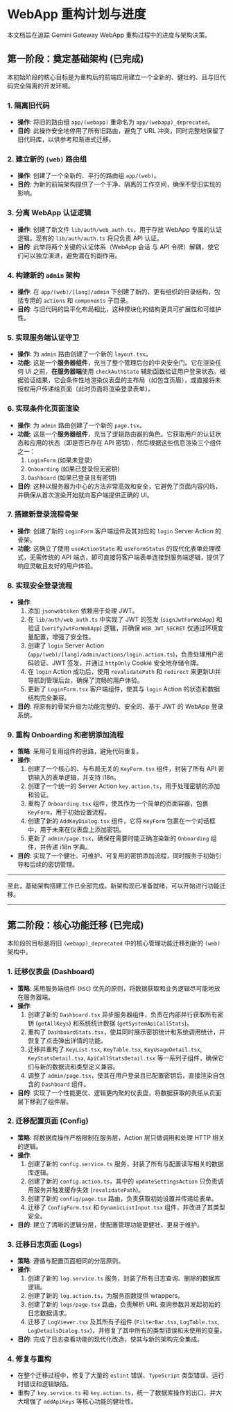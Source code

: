 # WebApp 重构计划与进度

本文档旨在追踪 Gemini Gateway WebApp 重构过程中的进度与架构决策。

## 第一阶段：奠定基础架构 (已完成)

本初始阶段的核心目标是为重构后的前端应用建立一个全新的、健壮的、且与旧代码完全隔离的开发环境。

### 1. 隔离旧代码
- **操作**: 将旧的路由组 `app/(webapp)` 重命名为 `app/(webapp)_deprecated`。
- **目的**: 此操作安全地停用了所有旧路由，避免了 URL 冲突，同时完整地保留了旧代码库，以供参考和渐进式迁移。

### 2. 建立新的 `(web)` 路由组
- **操作**: 创建了一个全新的、平行的路由组 `app/(web)`。
- **目的**: 为新的前端架构提供了一个干净、隔离的工作空间，确保不受旧实现的影响。

### 3. 分离 WebApp 认证逻辑
- **操作**: 创建了新文件 `lib/auth/web_auth.ts`，用于存放 WebApp 专属的认证逻辑。现有的 `lib/auth/auth.ts` 将只负责 API 认证。
- **目的**: 此举将两个关键的认证体系（WebApp 会话 与 API 令牌）解耦，使它们可以独立演进，避免潜在的副作用。

### 4. 构建新的 `admin` 架构
- **操作**: 在 `app/(web)/[lang]/admin` 下创建了新的、更有组织的目录结构，包括专用的 `actions` 和 `components` 子目录。
- **目的**: 与旧代码的扁平化布局相比，这种模块化的结构更具可扩展性和可维护性。

### 5. 实现服务端认证守卫
- **操作**: 为 `admin` 路由创建了一个新的 `layout.tsx`。
- **功能**: 这是一个**服务器组件**，充当了整个管理后台的中央安全门。它在渲染任何 UI 之前，**在服务器端**使用 `checkAuthState` 辅助函数验证用户登录状态。根据验证结果，它会条件性地渲染仪表盘的主布局（如包含页眉），或直接将未授权用户传递给页面（此时页面将渲染登录表单）。

### 6. 实现条件化页面渲染
- **操作**: 为 `admin` 路由创建了一个新的 `page.tsx`。
- **功能**: 这是一个**服务器组件**，充当了逻辑路由器的角色。它获取用户的认证状态和应用的状态（即是否已存在 API 密钥），然后根据这些信息渲染三个组件之一：
  1.  `LoginForm` (如果未登录)
  2.  `Onboarding` (如果已登录但无密钥)
  3.  `Dashboard` (如果已登录且有密钥)
- **目的**: 这种以服务器为中心的方法非常高效和安全，它避免了页面内容闪烁，并确保从首次渲染开始就向客户端提供正确的 UI。

### 7. 搭建新登录流程骨架
- **操作**: 创建了新的 `LoginForm` 客户端组件及其对应的 `login` Server Action 的骨架。
- **功能**: 这确立了使用 `useActionState` 和 `useFormStatus` 的现代化表单处理模式，无需传统的 API 端点，即可直接将客户端表单连接到服务端逻辑，提供了响应灵敏且友好的用户体验。

### 8. 实现安全登录流程
- **操作**:
  1.  添加 `jsonwebtoken` 依赖用于处理 JWT。
  2.  在 `lib/auth/web_auth.ts` 中实现了 JWT 的签发 (`signJwtForWebApp`) 和验证 (`verifyJwtForWebApp`) 逻辑，并确保 `WEB_JWT_SECRET` 仅通过环境变量配置，增强了安全性。
  3.  创建了 `login` Server Action (`app/(web)/[lang]/admin/actions/login.action.ts`)，负责处理用户密码验证、JWT 签发，并通过 `httpOnly` Cookie 安全地存储令牌。
  4.  在 `login` Action 成功后，使用 `revalidatePath` 和 `redirect` 来更新UI并导航到管理后台，确保了流畅的用户体验。
  5.  更新了 `LoginForm.tsx` 客户端组件，使其与 `login` Action 的状态和数据结构完全兼容。
- **目的**: 将原有的骨架升级为功能完整的、安全的、基于 JWT 的 WebApp 登录系统。

### 9. 重构 Onboarding 和密钥添加流程
- **策略**: 采用可复用组件的思路，避免代码重复。
- **操作**:
  1.  创建了一个核心的、与布局无关的 `KeyForm.tsx` 组件，封装了所有 API 密钥输入的表单逻辑，并支持 i18n。
  2.  创建了一个统一的 Server Action `key.action.ts`，用于处理密钥的添加和验证。
  3.  重构了 `Onboarding.tsx` 组件，使其作为一个简单的页面容器，包裹 `KeyForm`，用于初始设置流程。
  4.  创建了新的 `AddKeyDialog.tsx` 组件，它将 `KeyForm` 包裹在一个对话框中，用于未来在仪表盘上添加密钥。
  5.  更新了 `admin/page.tsx`，确保在需要时能正确渲染新的 `Onboarding` 组件，并传递 i18n 字典。
- **目的**: 实现了一个健壮、可维护、可复用的密钥添加流程，同时服务于初始引导和后续的密钥管理。

---

至此，基础架构搭建工作已全部完成。新架构现已准备就绪，可以开始进行功能迁移。

---

## 第二阶段：核心功能迁移 (已完成)

本阶段的目标是将旧 `(webapp)_deprecated` 中的核心管理功能迁移到新的 `(web)` 架构中。

### 1. 迁移仪表盘 (Dashboard)
- **策略**: 采用服务端组件 (`RSC`) 优先的原则，将数据获取和业务逻辑尽可能地放在服务器端。
- **操作**:
  1. 创建了新的 `Dashboard.tsx` 异步服务器组件，负责在内部并行获取所有密钥 (`getAllKeys`) 和系统统计数据 (`getSystemApiCallStats`)。
  2. 重构了 `DashboardStats.tsx`，使其同时展示密钥统计和系统调用统计，并恢复了点击弹出详情的功能。
  3. 迁移并重构了 `KeyList.tsx`, `KeyTable.tsx`, `KeyUsageDetail.tsx`, `KeyStatsDetail.tsx`, `ApiCallStatsDetail.tsx` 等一系列子组件，确保它们与新的数据流和类型定义兼容。
  4. 调整了 `admin/page.tsx`，使其在用户登录且已配置密钥后，直接渲染自包含的 `Dashboard` 组件。
- **目的**: 实现了一个性能更优、逻辑更内聚的仪表盘，将数据获取的责任从页面层下移到了组件层。

### 2. 迁移配置页面 (Config)
- **策略**: 将数据库操作严格限制在服务层，Action 层只做调用和处理 HTTP 相关的逻辑。
- **操作**:
  1. 创建了新的 `config.service.ts` 服务，封装了所有与配置读写相关的数据库逻辑。
  2. 创建了新的 `config.action.ts`，其中的 `updateSettingsAction` 只负责调用服务并触发缓存失效 (`revalidatePath`)。
  3. 创建了新的 `config/page.tsx` 路由，负责获取初始设置并传递给表单。
  4. 迁移了 `ConfigForm.tsx` 和 `DynamicListInput.tsx` 组件，并改进了其类型安全。
- **目的**: 建立了清晰的逻辑分层，使配置管理功能更健壮、更易于维护。

### 3. 迁移日志页面 (Logs)
- **策略**: 遵循与配置页面相同的分层原则。
- **操作**:
  1. 创建了新的 `log.service.ts` 服务，封装了所有日志查询、删除的数据库逻辑。
  2. 创建了新的 `log.action.ts`，为服务函数提供 wrappers。
  3. 创建了新的 `logs/page.tsx` 路由，负责解析 URL 查询参数并发起初始的日志数据请求。
  4. 迁移了 `LogViewer.tsx` 及其所有子组件 (`FilterBar.tsx`, `LogTable.tsx`, `LogDetailsDialog.tsx`)，并修复了其中所有的类型错误和未使用的变量。
- **目的**: 完成了日志查看功能的现代化改造，使其与新的架构完全集成。

### 4. 修复与重构
- 在整个迁移过程中，修复了大量的 `eslint` 错误、`TypeScript` 类型错误、运行时错误和逻辑缺陷。
- 重构了 `key.service.ts` 和 `key.action.ts`，统一了数据库操作的出口，并大大增强了 `addApiKeys` 等核心功能的健壮性。

